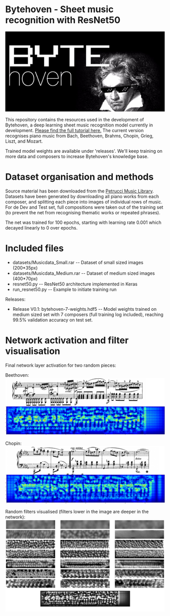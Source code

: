 # Bytehoven - Sheet music recognition with ResNet50

![Byethoven](images/Bytehoven.jpeg)

This repository contains the resources used in the development of Bytehoven, a deep learning sheet music recognition model currently in development. [Please find the full tutorial here.](http://www.paulvangent.com/2017/12/07/deep-learning-music/) The current version recognises piano music from Bach, Beethoven, Brahms, Chopin, Grieg, Liszt, and Mozart.

Trained model weights are available under 'releases'. We'll keep training on more data and composers to increase Bytehoven's knowledge base.


# Dataset organisation and methods
Source material has been downloaded from the [Petrucci Music Library](http://imslp.org). Datasets have been generated by downloading all piano works from each composer, 
and splitting each piece into images of individual rows of music. For de Dev and Test set, full compositions were taken out of the training set (to prevent the net from
recognising thematic works or repeated phrases).


The net was trained for 100 epochs, starting with learning rate 0.001 which decayed linearly to 0 over epochs.





# Included files

- datasets/Musicdata_Small.rar -- Dataset of small sized images (200*35px)
- datasets/Musicdata_Medium.rar -- Dataset of medium sized images (400*70px)
- resnet50.py -- ResNet50 architecture implemented in Keras
- run_resnet50.py -- Example to initiate training run

Releases:
- Release V0.1: bytehoven-7-weights.hdf5 -- Model weights trained on medium sized set with 7 composers (full training log included), reaching 99.5% validation accuracy on test set.




# Network activation and filter visualisation

Final network layer activation for two random pieces:


Beethoven:
![Beethoven](images/Beethoven_Visualisation.jpg)


Chopin:
![Chopin](images/Chopin_Visualisation.jpg)


Random filters visualised (filters lower in the image are deeper in the network):
![Filters](images/Filters.jpg)